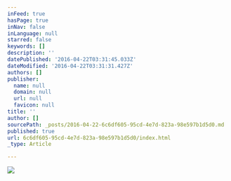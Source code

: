 ```yaml
---
inFeed: true
hasPage: true
inNav: false
inLanguage: null
starred: false
keywords: []
description: ''
datePublished: '2016-04-22T03:31:45.033Z'
dateModified: '2016-04-22T03:31:31.427Z'
authors: []
publisher:
  name: null
  domain: null
  url: null
  favicon: null
title: ''
author: []
sourcePath: _posts/2016-04-22-6c6df605-95cd-4e7d-823a-98e597b1d5d0.md
published: true
url: 6c6df605-95cd-4e7d-823a-98e597b1d5d0/index.html
_type: Article

---
```

![](https://the-grid-user-content.s3-us-west-2.amazonaws.com/aad338bc-86f5-422f-b809-332fd08167d5.jpg)